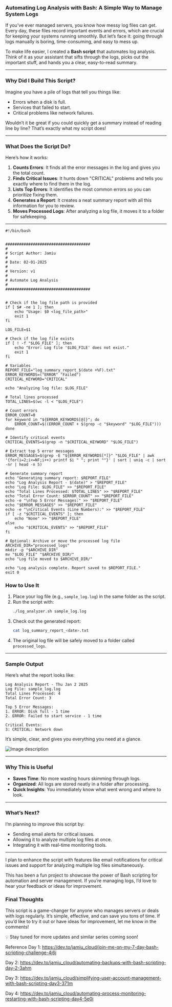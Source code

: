 ### **Automating Log Analysis with Bash: A Simple Way to Manage System Logs**

If you've ever managed servers, you know how messy log files can get. Every day, these files record important events and errors, which are crucial for keeping your systems running smoothly. But let’s face it: going through logs manually is boring, time-consuming, and easy to mess up.

To make life easier, I created a **Bash script** that automates log analysis. Think of it as your assistant that sifts through the logs, picks out the important stuff, and hands you a clear, easy-to-read summary.

---

### **Why Did I Build This Script?**
Imagine you have a pile of logs that tell you things like:
- Errors when a disk is full.
- Services that failed to start.
- Critical problems like network failures.

Wouldn’t it be great if you could quickly get a summary instead of reading line by line? That’s exactly what my script does!

---

### **What Does the Script Do?**
Here’s how it works:
1. **Counts Errors**: It finds all the error messages in the log and gives you the total count.
2. **Finds Critical Issues**: It hunts down "CRITICAL" problems and tells you exactly where to find them in the log.
3. **Lists Top Errors**: It identifies the most common errors so you can prioritize fixing them.
4. **Generates a Report**: It creates a neat summary report with all this information for you to review.
5. **Moves Processed Logs**: After analyzing a log file, it moves it to a folder for safekeeping.

---

```
#!/bin/bash


#####################################
#
# Script Author: Jamiu
#
# Date: 02-01-2025
#
# Version: v1
#
# Automate Log Analysis
#
#####################################


# Check if the log file path is provided
if [ $# -ne 1 ]; then
    echo "Usage: $0 <log_file_path>"
    exit 1
fi

LOG_FILE=$1

# Check if the log file exists
if [ ! -f "$LOG_FILE" ]; then
    echo "Error: Log file '$LOG_FILE' does not exist."
    exit 1
fi

# Variables
REPORT_FILE="log_summary_report_$(date +%F).txt"
ERROR_KEYWORDS=("ERROR" "Failed")
CRITICAL_KEYWORD="CRITICAL"

echo "Analyzing log file: $LOG_FILE"

# Total lines processed
TOTAL_LINES=$(wc -l < "$LOG_FILE")

# Count errors
ERROR_COUNT=0
for keyword in "${ERROR_KEYWORDS[@]}"; do
    ERROR_COUNT=$((ERROR_COUNT + $(grep -c "$keyword" "$LOG_FILE")))
done

# Identify critical events
CRITICAL_EVENTS=$(grep -n "$CRITICAL_KEYWORD" "$LOG_FILE")

# Extract top 5 error messages
ERROR_MESSAGES=$(grep -E "${ERROR_KEYWORDS[*]}" "$LOG_FILE" | awk '{for(i=2;i<=NF;i++) printf $i " "; print ""}' | sort | uniq -c | sort -nr | head -n 5)

# Generate summary report
echo "Generating summary report: $REPORT_FILE"
echo "Log Analysis Report - $(date)" > "$REPORT_FILE"
echo "Log File: $LOG_FILE" >> "$REPORT_FILE"
echo "Total Lines Processed: $TOTAL_LINES" >> "$REPORT_FILE"
echo "Total Error Count: $ERROR_COUNT" >> "$REPORT_FILE"
echo -e "\nTop 5 Error Messages:" >> "$REPORT_FILE"
echo "$ERROR_MESSAGES" >> "$REPORT_FILE"
echo -e "\nCritical Events (Line Numbers):" >> "$REPORT_FILE"
if [ -z "$CRITICAL_EVENTS" ]; then
    echo "None" >> "$REPORT_FILE"
else
    echo "$CRITICAL_EVENTS" >> "$REPORT_FILE"
fi

# Optional: Archive or move the processed log file
ARCHIVE_DIR="processed_logs"
mkdir -p "$ARCHIVE_DIR"
mv "$LOG_FILE" "$ARCHIVE_DIR/"
echo "Log file moved to $ARCHIVE_DIR/"

echo "Log analysis complete. Report saved to $REPORT_FILE."
exit 0

```


### **How to Use It**
1. Place your log file (e.g., `sample_log.log`) in the same folder as the script.
2. Run the script with:
   ```bash
   ./log_analyzer.sh sample_log.log
   ```
3. Check out the generated report:
   ```bash
   cat log_summary_report_<date>.txt
   ```
4. The original log file will be safely moved to a folder called `processed_logs`.

---

### **Sample Output**
Here’s what the report looks like:

```
Log Analysis Report - Thu Jan 2 2025
Log File: sample_log.log
Total Lines Processed: 4
Total Error Count: 3

Top 5 Error Messages:
1. ERROR: Disk full - 1 time
2. ERROR: Failed to start service - 1 time

Critical Events:
3: CRITICAL: Network down
```

It’s simple, clear, and gives you everything you need at a glance.


![Image description](https://dev-to-uploads.s3.amazonaws.com/uploads/articles/rt6lwz0it61ma7gxdf52.png)


---

### **Why This is Useful**
- **Saves Time**: No more wasting hours skimming through logs.
- **Organized**: All logs are stored neatly in a folder after processing.
- **Quick Insights**: You immediately know what went wrong and where to look.

---

### **What’s Next?**
I’m planning to improve this script by:
- Sending email alerts for critical issues.
- Allowing it to analyze multiple log files at once.
- Integrating it with real-time monitoring tools.

---

I plan to enhance the script with features like email notifications for critical issues and support for analyzing multiple log files simultaneously.

This has been a fun project to showcase the power of Bash scripting for automation and server management. If you’re managing logs, I’d love to hear your feedback or ideas for improvement.

### **Final Thoughts**
This script is a game-changer for anyone who manages servers or deals with logs regularly. It’s simple, effective, and can save you tons of time. If you’d like to try it out or have ideas for improvement, let me know in the comments!


💡 Stay tuned for more updates and similar series coming soon!

Reference
Day 1: https://dev.to/jamiu_cloud/join-me-on-my-7-day-bash-scripting-challenge-4j6j

Day 2: https://dev.to/jamiu_cloud/automating-backups-with-bash-scripting-day-2-3ahm

Day 3: https://dev.to/jamiu_cloud/simplifying-user-account-management-with-bash-scripting-day3-371m

Day 4:
https://dev.to/jamiu_cloud/automating-process-monitoring-restarting-with-bash-scripting-day4-5e0i

